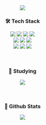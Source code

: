 <p align="center"><img src="https://capsule-render.vercel.app/api?type=waving&color=87cefa&height=300&section=header&text=Chaeyeon%20Jeon&fontSize=70&animation=fadeIn&fontColor=2d2d2d" /></p>

<b><h3 align="center">🛠️ Tech Stack</h3></b>
<div align=center>
  <img src="https://img.shields.io./badge/Kotlin-7F52FF?style=for-the-badge&logo=kotlin&logoColor=white">
  <img src="https://img.shields.io/badge/Java-007396?style=for-the-badge&logo=java&logoColor=white"> 
  <img src="https://img.shields.io/badge/C%23-239120?style=for-the-badge&logo=csharp&logoColor=white">
  <img src="https://img.shields.io/badge/C%2B%2B-00599C?style=for-the-badge&logo=c%2B%2B&logoColor=white">
  <br>
  
  <img src="https://img.shields.io/badge/JavaScript-F7DF1E?style=for-the-badge&logo=javascript&logoColor=black">
  <img src="https://img.shields.io/badge/HTML-E34F26?style=for-the-badge&logo=html5&logoColor=white">
  <img src="https://img.shields.io/badge/css-1572B6?style=for-the-badge&logo=css3&logoColor=white">
  <br>
  
  <img src="https://img.shields.io/badge/firebase-FFCA28?style=for-the-badge&logo=firebase&logoColor=white">
  <img src="https://img.shields.io/badge/node.js-339933?style=for-the-badge&logo=Node.js&logoColor=white">
  <img src="https://img.shields.io/badge/mysql-4479A1?style=for-the-badge&logo=mysql&logoColor=white"> 
  <br>
</div>
<br></br>

<b><h3 align="center">📖 Studying</h3></b>
<div align=center>  
  <img src="https://img.shields.io/badge/Springboot-6DB33F?style=for-the-badge&logo=springboot&logoColor=white"> 
</div>
<br></br>

<b><h3 align="center">🌟 Github Stats</h3></b>
<div align=center><img src="https://github-readme-stats.vercel.app/api?username=b1urrrr&show_icons=true"></div>

<!--
**b1urrrr/b1urrrr** is a ✨ _special_ ✨ repository because its `README.md` (this file) appears on your GitHub profile.

Here are some ideas to get you started:

- 🔭 I’m currently working on ...
- 🌱 I’m currently learning ...
- 👯 I’m looking to collaborate on ...
- 🤔 I’m looking for help with ...
- 💬 Ask me about ...
- 📫 How to reach me: ...
- 😄 Pronouns: ...
- ⚡ Fun fact: ...
-->
